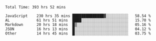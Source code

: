 
<!--START_SECTION:waka-->

```text
Total Time: 393 hrs 52 mins

JavaScript    230 hrs 35 mins ██████████████▓░░░░░░░░░░   58.54 %
AL            61 hrs 51 mins  ████░░░░░░░░░░░░░░░░░░░░░   15.70 %
Markdown      20 hrs 18 mins  █▒░░░░░░░░░░░░░░░░░░░░░░░   05.16 %
JSON          16 hrs 13 mins  █░░░░░░░░░░░░░░░░░░░░░░░░   04.12 %
Other         14 hrs 45 mins  █░░░░░░░░░░░░░░░░░░░░░░░░   03.75 %
```

<!--END_SECTION:waka-->











